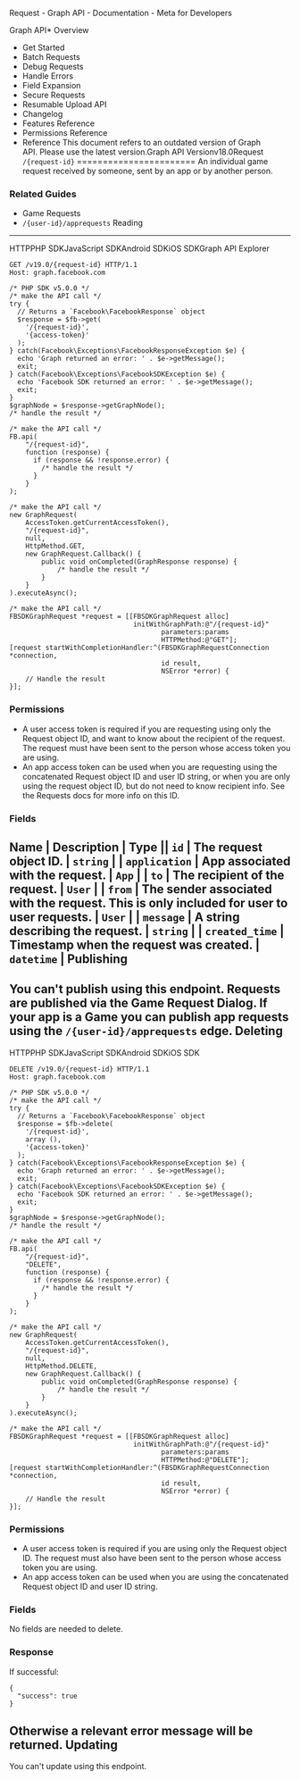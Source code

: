 Request - Graph API - Documentation - Meta for Developers

Graph API* Overview
* Get Started
* Batch Requests
* Debug Requests
* Handle Errors
* Field Expansion
* Secure Requests
* Resumable Upload API
* Changelog
* Features Reference
* Permissions Reference
* Reference
This document refers to an outdated version of Graph API. Please use the latest version.Graph API Versionv18.0Request `/{request-id}`
=======================
An individual game request received by someone, sent by an app or by another person.
### Related Guides
* Game Requests
* `/{user-id}/apprequests`
Reading
-------
HTTPPHP SDKJavaScript SDKAndroid SDKiOS SDKGraph API Explorer
```
GET /v19.0/{request-id} HTTP/1.1
Host: graph.facebook.com
```
```
/* PHP SDK v5.0.0 */
/* make the API call */
try {
  // Returns a `Facebook\FacebookResponse` object
  $response = $fb->get(
    '/{request-id}',
    '{access-token}'
  );
} catch(Facebook\Exceptions\FacebookResponseException $e) {
  echo 'Graph returned an error: ' . $e->getMessage();
  exit;
} catch(Facebook\Exceptions\FacebookSDKException $e) {
  echo 'Facebook SDK returned an error: ' . $e->getMessage();
  exit;
}
$graphNode = $response->getGraphNode();
/* handle the result */
```
```
/* make the API call */
FB.api(
    "/{request-id}",
    function (response) {
      if (response && !response.error) {
        /* handle the result */
      }
    }
);
```
```
/* make the API call */
new GraphRequest(
    AccessToken.getCurrentAccessToken(),
    "/{request-id}",
    null,
    HttpMethod.GET,
    new GraphRequest.Callback() {
        public void onCompleted(GraphResponse response) {
            /* handle the result */
        }
    }
).executeAsync();
```
```
/* make the API call */
FBSDKGraphRequest *request = [[FBSDKGraphRequest alloc]
                               initWithGraphPath:@"/{request-id}"
                                      parameters:params
                                      HTTPMethod:@"GET"];
[request startWithCompletionHandler:^(FBSDKGraphRequestConnection *connection,
                                      id result,
                                      NSError *error) {
    // Handle the result
}];
```
### Permissions
* A user access token is required if you are requesting using only the Request object ID, and want to know about the recipient of the request. The request must have been sent to the person whose access token you are using.
* An app access token can be used when you are requesting using the concatenated Request object ID and user ID string, or when you are only using the request object ID, but do not need to know recipient info. See the Requests docs for more info on this ID.
### Fields

Name
 | 
Description
 | 
Type
 || `id` | The request object ID. | `string` |
| `application` | App associated with the request. | `App` |
| `to` | The recipient of the request. | `User` |
| `from` | The sender associated with the request. This is only included for user to user requests. | `User` |
| `message` | A string describing the request. | `string` |
| `created_time` | Timestamp when the request was created. | `datetime` |
Publishing
----------
You can't publish using this endpoint.
Requests are published via the Game Request Dialog. If your app is a **Game** you can publish app requests using the `/{user-id}/apprequests` edge.
Deleting
--------
HTTPPHP SDKJavaScript SDKAndroid SDKiOS SDK
```
DELETE /v19.0/{request-id} HTTP/1.1
Host: graph.facebook.com
```
```
/* PHP SDK v5.0.0 */
/* make the API call */
try {
  // Returns a `Facebook\FacebookResponse` object
  $response = $fb->delete(
    '/{request-id}',
    array (),
    '{access-token}'
  );
} catch(Facebook\Exceptions\FacebookResponseException $e) {
  echo 'Graph returned an error: ' . $e->getMessage();
  exit;
} catch(Facebook\Exceptions\FacebookSDKException $e) {
  echo 'Facebook SDK returned an error: ' . $e->getMessage();
  exit;
}
$graphNode = $response->getGraphNode();
/* handle the result */
```
```
/* make the API call */
FB.api(
    "/{request-id}",
    "DELETE",
    function (response) {
      if (response && !response.error) {
        /* handle the result */
      }
    }
);
```
```
/* make the API call */
new GraphRequest(
    AccessToken.getCurrentAccessToken(),
    "/{request-id}",
    null,
    HttpMethod.DELETE,
    new GraphRequest.Callback() {
        public void onCompleted(GraphResponse response) {
            /* handle the result */
        }
    }
).executeAsync();
```
```
/* make the API call */
FBSDKGraphRequest *request = [[FBSDKGraphRequest alloc]
                               initWithGraphPath:@"/{request-id}"
                                      parameters:params
                                      HTTPMethod:@"DELETE"];
[request startWithCompletionHandler:^(FBSDKGraphRequestConnection *connection,
                                      id result,
                                      NSError *error) {
    // Handle the result
}];
```
### Permissions
* A user access token is required if you are using only the Request object ID. The request must also have been sent to the person whose access token you are using.
* An app access token can be used when you are using the concatenated Request object ID and user ID string.
### Fields
No fields are needed to delete.
### Response
If successful:

```
{
  "success": true
}
```
Otherwise a relevant error message will be returned.
Updating
--------
You can't update using this endpoint.